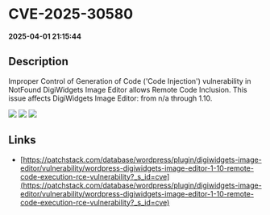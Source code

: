 # CVE-2025-30580

**2025-04-01 21:15:44**

## Description
Improper Control of Generation of Code ('Code Injection') vulnerability in NotFound DigiWidgets Image Editor allows Remote Code Inclusion. This issue affects DigiWidgets Image Editor: from n/a through 1.10.

![](https://img.shields.io/static/v1?label=Score&message=10.0&color=red)
![](https://img.shields.io/static/v1?label=Severity&message=CRITICAL&color=red)
![](https://img.shields.io/static/v1?label=CWE&message=RCE&color=green)

## Links
- [https://patchstack.com/database/wordpress/plugin/digiwidgets-image-editor/vulnerability/wordpress-digiwidgets-image-editor-1-10-remote-code-execution-rce-vulnerability?_s_id=cve](https://patchstack.com/database/wordpress/plugin/digiwidgets-image-editor/vulnerability/wordpress-digiwidgets-image-editor-1-10-remote-code-execution-rce-vulnerability?_s_id=cve)

